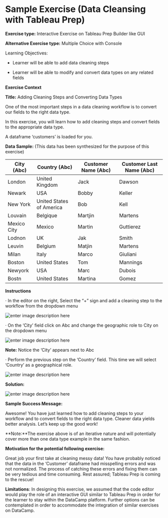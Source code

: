 ﻿
# **Sample Exercise (Data Cleansing with Tableau Prep)**

**Exercise type:** Interactive Exercise on Tableau Prep Builder like GUI

**Alternative Exercise type:** Multiple Choice with Console

Learning Objectives:

- Learner will be able to add data cleaning steps

- Learner will be able to modify and convert data types on any related fields

**Exercise Context**

**Title:**  Adding Cleaning Steps and Converting Data Types

One of the most important steps in a data cleaning workflow is to convert our fields to the right data type.

In this exercise, you will learn how to add cleaning steps and convert fields to the appropriate data type.

A dataframe  ‘customers’ is loaded for you.

**Data Sample:** (This data has been synthesized for the purpose of this exercise)

|**City** (Abc) | **Country** (Abc) | **Customer Name** (Abc)| **Customer Last Name** (Abc) | 
| ----------- | -----------------| ---------------------------| --------------- |
| London |United Kingdom |Jack| Dawson|
|Newark |      USA          |     Bobby        |    Keller |       
| New York |United States of America  |Bob| Kell|
|Louvain |      Belgique          |     Martjin       |    Martens |       
| Mexico City |Mexico |Martin| Guttierez|
|Lodnon|      UK        |     Jak        |    Smith |       
|  Leuvin    |   Belgium |      Matjin      | Martens |
| Milan | Italy | Marco | Giuliani | 
| Boston | United States | Tom | Mannings|
| Newyork | USA | Marc | Dubois | 
|Bostn | United States | Martina | Gomez






**Instructions**

· In the editor on the right, Select the “+” sign and add a cleaning step to the workflow from the dropdown menu

![enter image description here](https://lh3.googleusercontent.com/hClX2gXYaIEI87hpJGyRlgMQ7ZiEcMGaO-ooNG4eXGD5l7GIdMZA7ziq1FZYxzEfe1uIqPnz-i8 "Adding Cleaning Step")

· On the ‘City’ field click on Abc and change the geographic role to City on the dropdown menu

![enter image description here](https://lh3.googleusercontent.com/74qazR5unbPXOT3KSjOOzQf0QPzSkFfDyQbSrJYbBikD7WV_7fgsaQYmyHuwpFXChUgTJsWy-v0 "Converting Data Type")

**Note:** Notice the ‘City’ appears next to Abc

· Perform the previous step on the ‘Country’ field. This time we will select ‘Country’ as a geographical role.

![enter image description here](https://lh3.googleusercontent.com/74qazR5unbPXOT3KSjOOzQf0QPzSkFfDyQbSrJYbBikD7WV_7fgsaQYmyHuwpFXChUgTJsWy-v0 "Converting Data Type")

**Solution:**

![enter image description here](https://lh3.googleusercontent.com/7z2qcBhuSDCwh5ToQV-Z_R42Pl9QfKy02SefEj7ahiyIsYcJX34ukTiI7dJchfe8Gvo8fEnryIM "Converted Data Types")

**Sample Success Message:**

Awesome! You have just learned how to add cleaning steps to your workflow and to convert fields to the right data type. Cleaner data yields better analysis. Let’s keep up the good work!

**Note:**The exercise above is of an iterative nature and will potentially cover more than one data type example in the same fashion.

**Motivation for the potential following exercise:**

Great job your first take at cleaning messy data!  You have probably noticed that the data in the ‘Customer’ dataframe had misspelling errors and was not normalized. The process of catching these errors and fixing them can be very tedious and time consuming. Rest assured; Tableau Prep is coming to the rescue!


**Limitations**: In designing this exercise, we assumed that the code editor would play the role of an interactive GUI similar to Tableau Prep in order for the learner to stay within the DataCamp platform. Further options can be contemplated in order to accommodate the integration of similar exercises on DataCamp.
